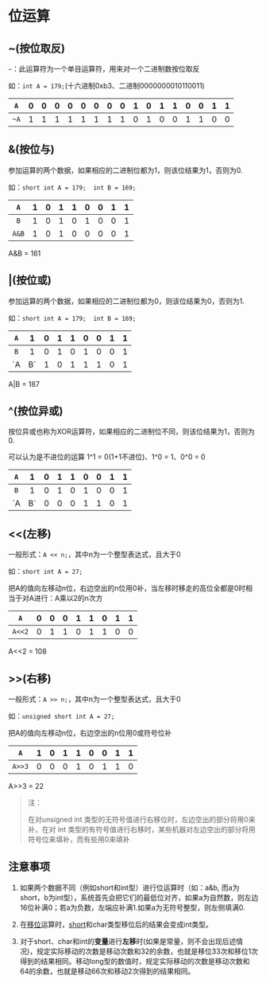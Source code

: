# 位运算

## ~(按位取反)

`~`：此运算符为一个单目运算符，用来对一个二进制数按位取反

如：`int A = 179;`(十六进制0xb3、二进制0000000010110011)

| `A`  |  0   |  0   |  0   |  0   |  0   |  0   |  0   |  0   |  1   |  0   |  1   |  1   |  0   |  0   |  1   |  1   |
| :--: | :--: | :--: | :--: | :--: | :--: | :--: | :--: | :--: | :--: | :--: | :--: | :--: | :--: | :--: | :--: | :--: |
| `~A` |  1   |  1   |  1   |  1   |  1   |  1   |  1   |  1   |  0   |  1   |  0   |  0   |  1   |  1   |  0   |  0   |



## &(按位与)

参加运算的两个数据，如果相应的二进制位都为1，则该位结果为1，否则为0.

如：`short int A = 179;  int B = 169; `

|  `A`  |  1   |  0   |  1   |  1   |  0   |  0   |  1   |  1   |
| :---: | :--: | :--: | :--: | :--: | :--: | :--: | :--: | :--: |
|  `B`  |  1   |  0   |  1   |  0   |  1   |  0   |  0   |  1   |
| `A&B` |  1   |  0   |  1   |  0   |  0   |  0   |  0   |  1   |

A&B = 161

## |(按位或)

参加运算的两个数据，如果相应的二进制位都为0，则该位结果为0，否则为1.

如：`short int A = 179;  int B = 169; `

|  `A`  |  1   |  0   |  1   |  1   |  0   |  0   |  1   |  1   |
| :---: | :--: | :--: | :--: | :--: | :--: | :--: | :--: | :--: |
|  `B`  |  1   |  0   |  1   |  0   |  1   |  0   |  0   |  1   |
| `A|B` |  1   |  0   |  1   |  1   |  1   |  0   |  1   |  1   |

A|B = 187

## ^(按位异或)

按位异或也称为XOR运算符，如果相应的二进制位不同，则该位结果为1，否则为0.

可以认为是不进位的运算  1^1 = 0(1+1不进位)、1^0 = 1、0^0 = 0

|  `A`  |  1   |  0   |  1   |  1   |  0   |  0   |  1   |  1   |
| :---: | :--: | :--: | :--: | :--: | :--: | :--: | :--: | :--: |
|  `B`  |  1   |  0   |  1   |  0   |  1   |  0   |  0   |  1   |
| `A|B` |  0   |  0   |  0   |  1   |  1   |  0   |  1   |  0   |

## <<(左移)

一般形式：`A << n;`，其中n为一个整型表达式，且大于0

如：`short int A = 27;`

把A的值向左移动n位，右边空出的n位用0补，当左移时移走的高位全都是0时相当于对A进行：A乘以2的n次方

| `A`  |  0   |  0   |  0   |  1   |  1   |  0   |  1   |  1   |
| :--: | :--: | :--: | :--: | :--: | :--: | :--: | :--: | :--: |
| `A<<2`  |  0   |  1   |  1   |  0   |  1   |  1   |  0   |  0   |

A<<2 = 108

## >>(右移)

一般形式：`A >> n;`，其中n为一个整型表达式，且大于0

如：`unsigned short int A = 27;`

把A的值向左移动n位，右边空出的n位用0或符号位补

| `A`  |  1  |  0  |  1   |  1   |  0   |  0   |  1   |  1   |
| :--: | :--: | :--: | :--: | :--: | :--: | :--: | :--: | :--: |
| `A>>3`  |  0   |  0  |  0  |  1  |  0  |  1  |  1  |  0  |

A>>3 = 22

> 注：
>
> 在对unsigned int 类型的无符号值进行右移位时，左边空出的部分将用0来补，在对 int 类型的有符号值进行右移时，某些机器对左边空出的部分将用符号位来填补，而有些用0来填补

## 注意事项

1. 如果两个数据不同（例如short和int型）进行位运算时（如：a&b, 而a为short，b为int型），系统首先会把它们的最低位对齐，如果a为自然数，则左边16位补满0；若a为负数，左端应补满1.如果a为无符号整型，则左侧填满0.

2. 在[移位](http://baike.baidu.com/item/移位)运算时，[short](http://baike.baidu.com/item/short)和char类型移位后的结果会变成int类型。

3. 对于short、char和int的**变量**进行**左移**时(如果是常量，则不会出现后述情况)，规定实际移动的次数是移动次数和32的余数，也就是移位33次和移位1次得到的结果相同。移动long型的数值时，规定实际移动的次数是移动次数和64的余数，也就是移动66次和移动2次得到的结果相同。